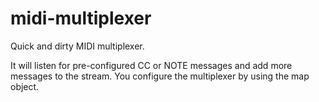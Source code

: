 # midi-multiplexer

Quick and dirty MIDI multiplexer.

It will listen for pre-configured CC or NOTE messages and add more messages to the stream. You configure the multiplexer by using the map object.

